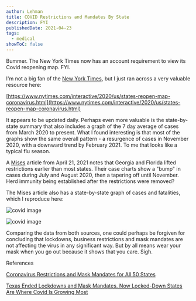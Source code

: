 ```yaml
---
author: Lehman
title: COVID Restrictions and Mandates By State
description: FYI
publishedDate: 2021-04-23
tags:
  - medical
showToC: false
---
```


Bummer. The New York Times now has an account requirement to view its Covid reopening map. FYI.

I'm not a big fan of the [New York Times](https://www.nytimes.com/), but I just ran across a very valuable resource here:

[https://www.nytimes.com/interactive/2020/us/states-reopen-map-coronavirus.html](https://www.nytimes.com/interactive/2020/us/states-reopen-map-coronavirus.html)

It appears to be updated daily. Perhaps even more valuable is the state-by-state summary that also includes a graph of the 7 day average of cases from March 2020 to present. What I found interesting is that most of the graphs show the same overall pattern - a resurgence of cases in November 2020, with a downward trend by February 2021. To me that looks like a typical flu season.

A [Mises](https://mises.org/wire/texas-ended-lockdowns-and-mask-mandates-now-locked-down-states-are-where-covid-growing-most) article from April 21, 2021 notes that Georgia and Florida lifted restrictions earlier than most states. Their case charts show a "bump" in cases during July and August 2020, then a tapering off until November. Herd immunity being established after the restrictions were removed?

The Mises article also has a state-by-state graph of cases and fatalities, which I reproduce here:

![covid image](@/assets/images/posts/covid-cases.jpg)

![covid image](@/assets/images/posts/covid-fatalities.jpg)

Comparing the data from both sources, one could perhaps be forgiven for concluding that lockdowns, business restrictions and mask mandates are not affecting the virus in any significant way. But by all means wear your mask when you go out because it shows that you care. Sigh.

References

[Coronavirus Restrictions and Mask Mandates for All 50 States](https://www.nytimes.com/interactive/2020/us/states-reopen-map-coronavirus.html)

[Texas Ended Lockdowns and Mask Mandates. Now Locked-Down States Are Where Covid Is Growing Most](https://mises.org/wire/texas-ended-lockdowns-and-mask-mandates-now-locked-down-states-are-where-covid-growing-most)
